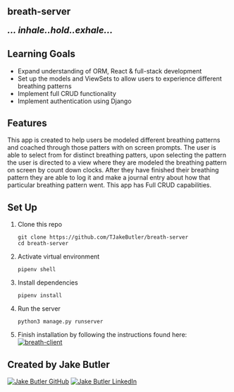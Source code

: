 ## breath-server

<b style="font-size: 20px;"><i>... inhale..hold..exhale...</i></b>

## Learning Goals

- Expand understanding of ORM, React & full-stack development
- Set up the models and ViewSets to allow users to experience different breathing patterns
- Implement full CRUD functionality
- Implement authentication using Django

## Features

This app is created to help users be modeled different breathing patterns and coached through those patters with on screen prompts. The user is able to select from for distinct breathing patters, upon selecting the pattern the user is directed to a view where they are modeled the breathing pattern on screen by count down clocks. After they have finished their breathing pattern they are able to log it and make a journal entry about how that particular breathing pattern went. This app has Full CRUD capabilities.

## Set Up

1. Clone this repo

    ```
    git clone https://github.com/TJakeButler/breath-server
    cd breath-server
    ```

2. Activate virtual environment

    ```
    pipenv shell
    ```

3. Install dependencies

    ```
    pipenv install
    ```



4. Run the server

    ```
    python3 manage.py runserver
    ```

5. Finish installation by following the instructions found here:
<a href="https://github.com/TJakeButler/breath-client" target="_blank"><img src="https://img.shields.io/badge/client_repo%20-%2375120e.svg?&style=for-the-badge&&logoColor=white" alt="breath-client" style="height: auto !important; width: auto !important;" /></a>

## Created by Jake Butler

<a href="https://github.com/TJakeButler" target="_blank"><img src="https://img.shields.io/badge/github%20-%23121011.svg?&style=for-the-badge&logo=github&logoColor=white" alt="Jake Butler GitHub" style="height: auto !important;width: auto !important;" /></a> <a href="https://www.linkedin.com/in/jake-butler-web-dev/" target="_blank"><img src="https://img.shields.io/badge/linkedin%20-%230077B5.svg?&style=for-the-badge&logo=linkedin&logoColor=white" alt="Jake Butler LinkedIn" style="height: auto !important;width: auto !important;" /></a>
```

